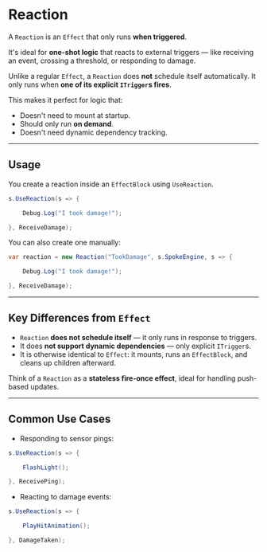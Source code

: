 # Reaction

A `Reaction` is an `Effect` that only runs **when triggered**.

It's ideal for **one-shot logic** that reacts to external triggers — like receiving an event, crossing a threshold, or responding to damage.

Unlike a regular `Effect`, a `Reaction` does **not** schedule itself automatically. It only runs when **one of its explicit `ITrigger`s fires**.

This makes it perfect for logic that:

- Doesn't need to mount at startup.
- Should only run **on demand**.
- Doesn't need dynamic dependency tracking.

---

## Usage

You create a reaction inside an `EffectBlock` using `UseReaction`.

```csharp
s.UseReaction(s => {

    Debug.Log("I took damage!");

}, ReceiveDamage);
```

You can also create one manually:

```csharp
var reaction = new Reaction("TookDamage", s.SpokeEngine, s => {

    Debug.Log("I took damage!");

}, ReceiveDamage);
```

---

## Key Differences from `Effect`

- `Reaction` **does not schedule itself** — it only runs in response to triggers.
- It does **not support dynamic dependencies** — only explicit `ITrigger`s.
- It is otherwise identical to `Effect`: it mounts, runs an `EffectBlock`, and cleans up children afterward.

Think of a `Reaction` as a **stateless fire-once effect**, ideal for handling push-based updates.

---

## Common Use Cases

- Responding to sensor pings:

```csharp
s.UseReaction(s => {

    FlashLight();

}, ReceivePing);
```

- Reacting to damage events:

```csharp
s.UseReaction(s => {

    PlayHitAnimation();

}, DamageTaken);
```
